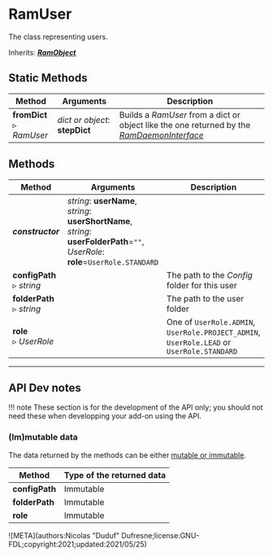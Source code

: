 # RamUser

The class representing users.

Inherits: [***RamObject***](ram_object.md)

## Static Methods

| Method | Arguments | Description |
| --- | --- | --- |
| **fromDict**<br />▹ *RamUser* | *dict or object*: **stepDict** | Builds a *RamUser* from a dict or object like the one returned by the *[RamDaemonInterface](ram_daemon_interface.md)* |

## Methods

| Method | Arguments | Description |
| --- | --- | --- |
| ***constructor*** | *string*: **userName**,<br />*string*: **userShortName**,<br />*string*: **userFolderPath**=`""`,<br />*UserRole*: **role**=`UserRole.STANDARD` | |
| **configPath**<br>▹ *string* | | The path to the *Config* folder for this user |
| **folderPath**<br>▹ *string* | | The path to the user folder |
| **role**<br />▹ *UserRole* | | One of `UserRole.ADMIN`, `UserRole.PROJECT_ADMIN`, `UserRole.LEAD` or `UserRole.STANDARD` |

____

## API Dev notes

!!! note
    These section is for the development of the API only; you should not need these when developping your add-on using the API.

### (Im)mutable data

The data returned by the methods can be either [mutable or immutable](implementation.md#accessing-the-data).

| Method | Type of the returned data |
| --- | --- |
| **configPath** | <i class="fa fa-lock"></i> Immutable |
| **folderPath** | <i class="fa fa-lock"></i> Immutable |
| **role** | <i class="fa fa-lock"></i> Immutable |

![META](authors:Nicolas "Duduf" Dufresne;license:GNU-FDL;copyright:2021;updated:2021/05/25)